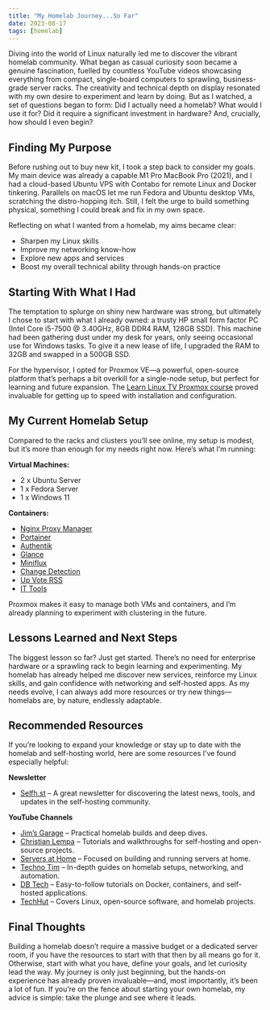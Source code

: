 ```yaml
---
title: "My Homelab Journey...So Far"
date: 2023-08-17
tags: [homelab]
---
```


Diving into the world of Linux naturally led me to discover the vibrant homelab community. What began as casual curiosity soon became a genuine fascination, fuelled by countless YouTube videos showcasing everything from compact, single-board computers to sprawling, business-grade server racks. The creativity and technical depth on display resonated with my own desire to experiment and learn by doing. But as I watched, a set of questions began to form: Did I actually need a homelab? What would I use it for? Did it require a significant investment in hardware? And, crucially, how should I even begin?

## Finding My Purpose

Before rushing out to buy new kit, I took a step back to consider my goals. My main device was already a capable M1 Pro MacBook Pro (2021), and I had a cloud-based Ubuntu VPS with Contabo for remote Linux and Docker tinkering. Parallels on macOS let me run Fedora and Ubuntu desktop VMs, scratching the distro-hopping itch. Still, I felt the urge to build something physical, something I could break and fix in my own space.

Reflecting on what I wanted from a homelab, my aims became clear:

- Sharpen my Linux skills
- Improve my networking know-how
- Explore new apps and services
- Boost my overall technical ability through hands-on practice

## Starting With What I Had

The temptation to splurge on shiny new hardware was strong, but ultimately I chose to start with what I already owned: a trusty HP small form factor PC (Intel Core i5-7500 @ 3.40GHz, 8GB DDR4 RAM, 128GB SSD). This machine had been gathering dust under my desk for years, only seeing occasional use for Windows tasks. To give it a new lease of life, I upgraded the RAM to 32GB and swapped in a 500GB SSD.

For the hypervisor, I opted for Proxmox VE—a powerful, open-source platform that’s perhaps a bit overkill for a single-node setup, but perfect for learning and future expansion. The [Learn Linux TV Proxmox course](https://www.youtube.com/playlist?list=PLT98CRl2KxKHnlbYhtABg6cF50bYa8Ulo) proved invaluable for getting up to speed with installation and configuration.

## My Current Homelab Setup

Compared to the racks and clusters you’ll see online, my setup is modest, but it’s more than enough for my needs right now. Here’s what I’m running:

**Virtual Machines:**
- 2 x Ubuntu Server
- 1 x Fedora Server
- 1 x Windows 11

**Containers:**
- [Nginx Proxy Manager](https://nginxproxymanager.com)
- [Portainer](https://www.portainer.io)
- [Authentik](https://goauthentik.io)
- [Glance](https://github.com/glanceapp/glance)
- [Miniflux](https://miniflux.app)
- [Change Detection](https://changedetection.io)
- [Up Vote RSS](https://github.com/johnwarne/upvote-rss)
- [IT Tools](https://github.com/CorentinTh/it-tools)

Proxmox makes it easy to manage both VMs and containers, and I’m already planning to experiment with clustering in the future.

## Lessons Learned and Next Steps

The biggest lesson so far? Just get started. There’s no need for enterprise hardware or a sprawling rack to begin learning and experimenting. My homelab has already helped me discover new services, reinforce my Linux skills, and gain confidence with networking and self-hosted apps. As my needs evolve, I can always add more resources or try new things—homelabs are, by nature, endlessly adaptable.

## Recommended Resources

If you’re looking to expand your knowledge or stay up to date with the homelab and self-hosting world, here are some resources I’ve found especially helpful:

**Newsletter**
- [Selfh.st](https://selfh.st) – A great newsletter for discovering the latest news, tools, and updates in the self-hosting community.

**YouTube Channels**
- [Jim’s Garage](https://youtube.com/@jims-garage?si=RKvNDxvR4T-GvEoE) – Practical homelab builds and deep dives.
- [Christian Lempa](https://youtube.com/@christianlempa?si=enm70wFPAh0qDGLE) – Tutorials and walkthroughs for self-hosting and open-source projects.
- [Servers at Home](https://youtube.com/@serversathome?si=N1Bxmbxau8t94fy7) – Focused on building and running servers at home.
- [Techno Tim](https://youtube.com/@technotim?si=MI9C-eWSD2GZJuYg) – In-depth guides on homelab setups, networking, and automation.
- [DB Tech](https://youtube.com/@dbtechyt?si=aAFrkHDELZk3wEuu) – Easy-to-follow tutorials on Docker, containers, and self-hosted applications.
- [TechHut](https://youtube.com/@techhut?si=BTzsFuSeNqMoE_gq) – Covers Linux, open-source software, and homelab projects.

## Final Thoughts

Building a homelab doesn’t require a massive budget or a dedicated server room, if you have the resources to start with that then by all means go for it. Otherwise, start with what you have, define your goals, and let curiosity lead the way. My journey is only just beginning, but the hands-on experience has already proven invaluable—and, most importantly, it’s been a lot of fun. If you’re on the fence about starting your own homelab, my advice is simple: take the plunge and see where it leads.
